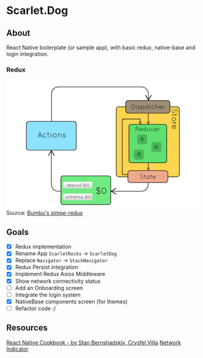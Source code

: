 # Scarlet.Dog

## About

React Native boilerplate (or sample app), with basic redux, native-base and
login integration.

### Redux

![redux-graph](resources/images/redux.gif)
Source: [Bumbu's simpe-redux](https://bumbu.github.io/simple-redux/)

## Goals

- [x] Redux implementation
- [x] Rename App `ScarletRocks` -> `ScarletDog`
- [x] Replace `Navigator` -> `StackNavigator`
- [x] Redux Persist integration
- [x] Implement Redux Axios Middleware
- [x] Show network connectivity status
- [ ] Add an Onboarding screen
- [ ] Integrate the login system
- [x] NativeBase components screen (for themes)
- [ ] Refactor code :/

## Resources

[React Native Cookbook - by Stan Bernshadskiy, Crysfel Villa](http://shop.oreilly.com/product/0636920090144.do)
[Network Indicator](https://medium.com/dailyjs/offline-notice-in-react-native-28a8d01e8cd0)
